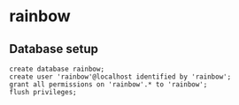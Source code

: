 # rainbow

## Database setup
```
create database rainbow;
create user 'rainbow'@localhost identified by 'rainbow';
grant all permissions on 'rainbow'.* to 'rainbow';
flush privileges;
```